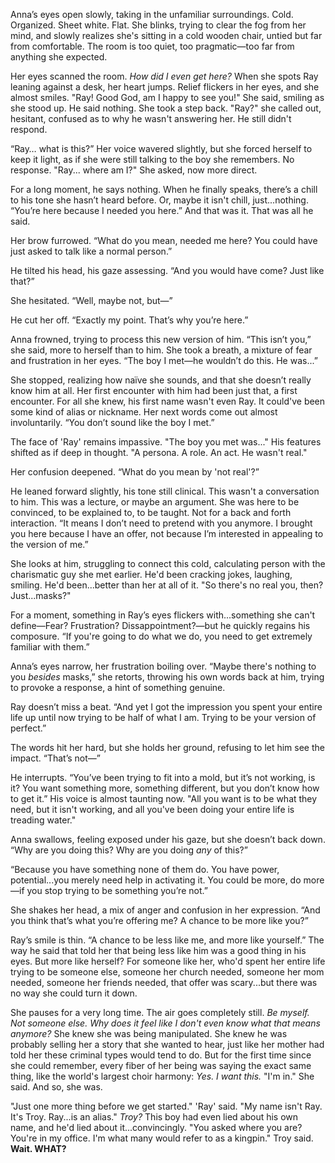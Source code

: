 Anna’s eyes open slowly, taking in the unfamiliar surroundings. Cold. Organized. Sheet white. Flat. She blinks, trying to clear the fog from her mind, and slowly realizes she's sitting in a cold wooden chair, untied but far from comfortable. The room is too quiet, too pragmatic—too far from anything she expected.

Her eyes scanned the room.
*How did I even get here?*
When she spots Ray leaning against a desk, her heart jumps. Relief flickers in her eyes, and she almost smiles.
"Ray! Good God, am I happy to see you!" She said, smiling as she stood up.
He said nothing. She took a step back.
"Ray?" she called out, hesitant, confused as to why he wasn't answering her.
He still didn't respond.

“Ray… what is this?” Her voice wavered slightly, but she forced herself to keep it light, as if she were still talking to the boy she remembers.
No response.
"Ray... where am I?" She asked, now more direct.

For a long moment, he says nothing. When he finally speaks, there’s a chill to his tone she hasn’t heard before. Or, maybe it isn't chill, just...nothing. “You’re here because I needed you here.”
And that was it. That was all he said.

Her brow furrowed. “What do you mean, needed me here? You could have just asked to talk like a normal person.”

He tilted his head, his gaze assessing. “And you would have come? Just like that?”

She hesitated. “Well, maybe not, but—”

He cut her off. “Exactly my point. That’s why you’re here.”

Anna frowned, trying to process this new version of him. “This isn’t you,” she said, more to herself than to him. She took a breath, a mixture of fear and frustration in her eyes. “The boy I met—he wouldn’t do this. He was...”

She stopped, realizing how naïve she sounds, and that she doesn’t really know him at all. Her first encounter with him had been just that, a first encounter. For all she knew, his first name wasn't even Ray. It could've been some kind of alias or nickname. Her next words come out almost involuntarily. “You don’t sound like the boy I met.”

The face of 'Ray' remains impassive. "The boy you met was..." His features shifted as if deep in thought. "A persona. A role. An act. He wasn't real."

Her confusion deepened. “What do you mean by 'not real'?”

He leaned forward slightly, his tone still clinical. This wasn't a conversation to him. This was a lecture, or maybe an argument. She was here to be convinced, to be explained to, to be taught. Not for a back and forth interaction. 
“It means I don’t need to pretend with you anymore. I brought you here because I have an offer, not because I’m interested in appealing to the version of me.”

She looks at him, struggling to connect this cold, calculating person with the charismatic guy she met earlier. He'd been cracking jokes, laughing, smiling. He'd been...better than her at all of it. "So there's no real you, then? Just...masks?"

For a moment, something in Ray’s eyes flickers with...something she can't define—Fear? Frustration? Dissappointment?—but he quickly regains his composure. “If you're going to do what we do, you need to get extremely familiar with them.”

Anna’s eyes narrow, her frustration boiling over. “Maybe there's nothing to you *besides* masks,” she retorts, throwing his own words back at him, trying to provoke a response, a hint of something genuine.

Ray doesn’t miss a beat. “And yet I got the impression you spent your entire life up until now trying to be half of what I am. Trying to be your version of perfect.”

The words hit her hard, but she holds her ground, refusing to let him see the impact. “That’s not—”

He interrupts. “You’ve been trying to fit into a mold, but it’s not working, is it? You want something more, something different, but you don’t know how to get it.” His voice is almost taunting now. "All you want is to be what they need, but it isn't working, and all you've been doing your entire life is treading water."

Anna swallows, feeling exposed under his gaze, but she doesn’t back down. “Why are you doing this? Why are you doing *any* of this?”

“Because you have something none of them do. You have power, potential...you merely need help in activating it. You could be more, do more—if you stop trying to be something you’re not.”

She shakes her head, a mix of anger and confusion in her expression. “And you think that’s what you’re offering me? A chance to be more like you?”

Ray’s smile is thin. “A chance to be less like me, and more like yourself.”
The way he said that told her that being less like him was a good thing in his eyes. But more like herself? 
For someone like her, who'd spent her entire life trying to be someone else, someone her church needed, someone her mom needed, someone her friends needed, that offer was scary...but there was no way she could turn it down.

She pauses for a very long time. The air goes completely still. 
*Be myself. Not someone else.*
*Why does it feel like I don't even know what that means anymore?*
She knew she was being manipulated. She knew he was probably selling her a story that she wanted to hear, just like her mother had told her these criminal types would tend to do. 
But for the first time since she could remember, every fiber of her being was saying the exact same thing, like the world's largest choir harmony: *Yes. I want this.*
"I'm in." She said. 
And so, she was.

"Just one more thing before we get started." 'Ray' said. "My name isn't Ray. It's Troy. Ray...is an alias."
*Troy?*
This boy had even lied about his own name, and he'd lied about it...convincingly.
"You asked where you are? You're in my office. I'm what many would refer to as a kingpin." Troy said.
**Wait. WHAT?**

